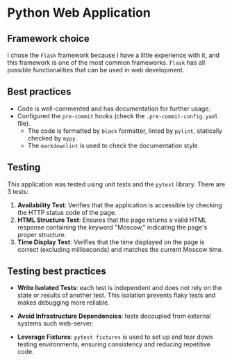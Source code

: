 # Python Web Application

## Framework choice

I chose the `Flask` framework because I have a little experience with it, and this framework is one of the most common frameworks.
`Flask` has all possible functionalities that can be used in web development.

## Best practices

- Code is well-commented and has documentation for further usage.
- Configured the `pre-commit` hooks (check the `.pre-commit-config.yaml` file).
  - The code is formatted by `black` formatter, linted by `pylint`, statically checked by `mypy`.
  - The `markdownlint` is used to check the documentation style.

## Testing

This application was tested using unit tests and the `pytest` library. There are 3 tests:

1. **Availability Test**: Verifies that the application is accessible by checking the HTTP status code of the page.
2. **HTML Structure Test**: Ensures that the page returns a valid HTML response containing the keyword "Moscow," indicating the page's proper structure.
3. **Time Display Test**: Verifies that the time displayed on the page is correct (excluding milliseconds) and matches the current Moscow time.

## Testing best practices

- **Write Isolated Tests**: each test is independent and does not rely on the state or results of another test. This isolation prevents flaky tests and makes debugging more reliable.

- **Avoid Infrastructure Dependencies**: tests decoupled from external systems such web-server.

- **Leverage Fixtures**: `pytest fixtures` is used to set up and tear down testing environments, ensuring consistency and reducing repetitive code.
